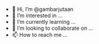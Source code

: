 - 👋 Hi, I’m @gambarjutaan
- 👀 I’m interested in ...
- 🌱 I’m currently learning ...
- 💞️ I’m looking to collaborate on ...
- 📫 How to reach me ...

<!---
gambarjutaan/gambarjutaan is a ✨ special ✨ repository because its `README.md` (this file) appears on your GitHub profile.
You can click the Preview link to take a look at your changes.
--->
